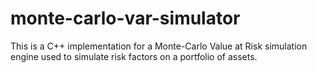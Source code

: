 # monte-carlo-var-simulator

This is a C++ implementation for a Monte-Carlo Value at Risk simulation engine used to simulate risk factors on a portfolio of assets.


